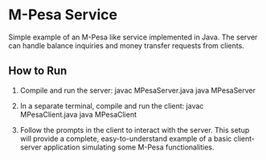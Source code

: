 # M-Pesa Service

Simple example of an M-Pesa like service implemented in Java. The server can handle balance inquiries and money transfer requests from clients.

## How to Run

1. Compile and run the server:
    javac MPesaServer.java
    java MPesaServer

2. In a separate terminal, compile and run the client:
    javac MPesaClient.java
    java MPesaClient

3. Follow the prompts in the client to interact with the server.
    This setup will provide a complete, easy-to-understand example of a basic client-server application simulating some M-Pesa functionalities.
